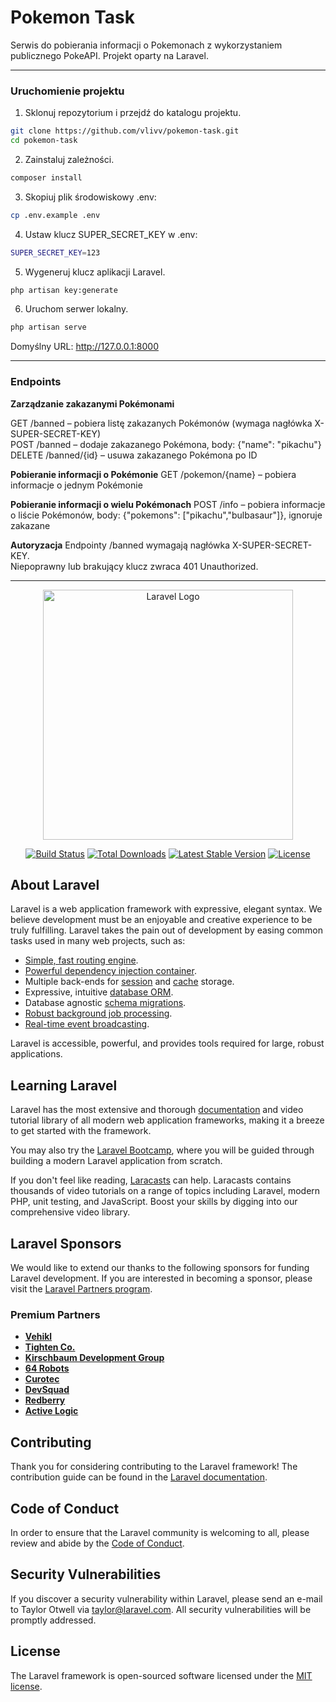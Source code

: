 # Pokemon Task 

Serwis do pobierania informacji o Pokemonach z wykorzystaniem publicznego PokeAPI. Projekt oparty na Laravel.

---
### Uruchomienie projektu

1. Sklonuj repozytorium i przejdź do katalogu projektu.
```bash
git clone https://github.com/vlivv/pokemon-task.git
cd pokemon-task
```

2. Zainstaluj zależności.
```bash
composer install
```

3. Skopiuj plik środowiskowy .env:
```bash
cp .env.example .env
```

4. Ustaw klucz SUPER_SECRET_KEY w .env:
```bash
SUPER_SECRET_KEY=123
```

5. Wygeneruj klucz aplikacji Laravel.
```bash
php artisan key:generate
```

6. Uruchom serwer lokalny.
```bash
php artisan serve
```

Domyślny URL: http://127.0.0.1:8000

---

### Endpoints

**Zarządzanie zakazanymi Pokémonami**

GET /banned – pobiera listę zakazanych Pokémonów (wymaga nagłówka X-SUPER-SECRET-KEY)<br>
POST /banned – dodaje zakazanego Pokémona, body: {"name": "pikachu"}<br>
DELETE /banned/{id} – usuwa zakazanego Pokémona po ID

**Pobieranie informacji o Pokémonie**
GET /pokemon/{name} – pobiera informacje o jednym Pokémonie

**Pobieranie informacji o wielu Pokémonach**
POST /info – pobiera informacje o liście Pokémonów, body: {"pokemons": ["pikachu","bulbasaur"]}, ignoruje zakazane

**Autoryzacja**
Endpointy /banned wymagają nagłówka X-SUPER-SECRET-KEY.<br>
Niepoprawny lub brakujący klucz zwraca 401 Unauthorized.


---



<p align="center"><a href="https://laravel.com" target="_blank"><img src="https://raw.githubusercontent.com/laravel/art/master/logo-lockup/5%20SVG/2%20CMYK/1%20Full%20Color/laravel-logolockup-cmyk-red.svg" width="400" alt="Laravel Logo"></a></p>

<p align="center">
<a href="https://github.com/laravel/framework/actions"><img src="https://github.com/laravel/framework/workflows/tests/badge.svg" alt="Build Status"></a>
<a href="https://packagist.org/packages/laravel/framework"><img src="https://img.shields.io/packagist/dt/laravel/framework" alt="Total Downloads"></a>
<a href="https://packagist.org/packages/laravel/framework"><img src="https://img.shields.io/packagist/v/laravel/framework" alt="Latest Stable Version"></a>
<a href="https://packagist.org/packages/laravel/framework"><img src="https://img.shields.io/packagist/l/laravel/framework" alt="License"></a>
</p>

## About Laravel

Laravel is a web application framework with expressive, elegant syntax. We believe development must be an enjoyable and creative experience to be truly fulfilling. Laravel takes the pain out of development by easing common tasks used in many web projects, such as:

- [Simple, fast routing engine](https://laravel.com/docs/routing).
- [Powerful dependency injection container](https://laravel.com/docs/container).
- Multiple back-ends for [session](https://laravel.com/docs/session) and [cache](https://laravel.com/docs/cache) storage.
- Expressive, intuitive [database ORM](https://laravel.com/docs/eloquent).
- Database agnostic [schema migrations](https://laravel.com/docs/migrations).
- [Robust background job processing](https://laravel.com/docs/queues).
- [Real-time event broadcasting](https://laravel.com/docs/broadcasting).

Laravel is accessible, powerful, and provides tools required for large, robust applications.

## Learning Laravel

Laravel has the most extensive and thorough [documentation](https://laravel.com/docs) and video tutorial library of all modern web application frameworks, making it a breeze to get started with the framework.

You may also try the [Laravel Bootcamp](https://bootcamp.laravel.com), where you will be guided through building a modern Laravel application from scratch.

If you don't feel like reading, [Laracasts](https://laracasts.com) can help. Laracasts contains thousands of video tutorials on a range of topics including Laravel, modern PHP, unit testing, and JavaScript. Boost your skills by digging into our comprehensive video library.

## Laravel Sponsors

We would like to extend our thanks to the following sponsors for funding Laravel development. If you are interested in becoming a sponsor, please visit the [Laravel Partners program](https://partners.laravel.com).

### Premium Partners

- **[Vehikl](https://vehikl.com)**
- **[Tighten Co.](https://tighten.co)**
- **[Kirschbaum Development Group](https://kirschbaumdevelopment.com)**
- **[64 Robots](https://64robots.com)**
- **[Curotec](https://www.curotec.com/services/technologies/laravel)**
- **[DevSquad](https://devsquad.com/hire-laravel-developers)**
- **[Redberry](https://redberry.international/laravel-development)**
- **[Active Logic](https://activelogic.com)**

## Contributing

Thank you for considering contributing to the Laravel framework! The contribution guide can be found in the [Laravel documentation](https://laravel.com/docs/contributions).

## Code of Conduct

In order to ensure that the Laravel community is welcoming to all, please review and abide by the [Code of Conduct](https://laravel.com/docs/contributions#code-of-conduct).

## Security Vulnerabilities

If you discover a security vulnerability within Laravel, please send an e-mail to Taylor Otwell via [taylor@laravel.com](mailto:taylor@laravel.com). All security vulnerabilities will be promptly addressed.

## License

The Laravel framework is open-sourced software licensed under the [MIT license](https://opensource.org/licenses/MIT).
